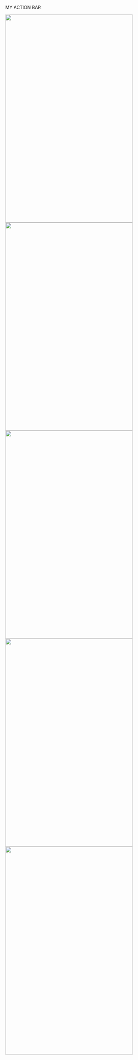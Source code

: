 MY ACTION BAR

<img src ="https://user-images.githubusercontent.com/54837910/68644218-e1101a80-0546-11ea-8731-59e38e432822.jpeg" width=400px height=650px>
<img src ="https://user-images.githubusercontent.com/54837910/68644220-e2d9de00-0546-11ea-9199-aadebe8e1594.jpeg" width=400px height=650px>
<img src ="https://user-images.githubusercontent.com/54837910/68644222-e53c3800-0546-11ea-8f3c-68180cd788b1.jpeg" width=400px height=650px>
<img src ="https://user-images.githubusercontent.com/54837910/68644227-e8cfbf00-0546-11ea-898b-7a5d008d8f8e.jpeg" width=400px height=650px>
<img src ="https://user-images.githubusercontent.com/54837910/68644230-ea998280-0546-11ea-88e0-7e3e4ee93b6e.jpeg" width=400px height=650px>
